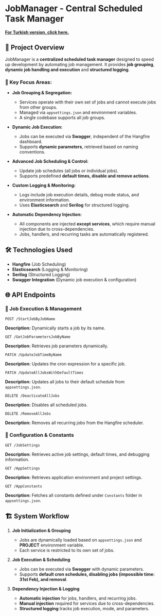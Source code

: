 # JobManager - Central Scheduled Task Manager

**[For Turkish version, click here.](./README_TR.md)**

## 📜 Project Overview

JobManager is a **centralized scheduled task manager** designed to speed up development by automating job management. It provides **job grouping**, **dynamic job handling and execution** and **structured logging**.

### 🚀 Key Focus Areas:
- **Job Grouping & Segregation:**  
  - Services operate with their own set of jobs and cannot execute jobs from other groups.
  - Managed via `appsettings.json` and environment variables.
  - A single codebase supports all job groups.

- **Dynamic Job Execution:**  
  - Jobs can be executed via **Swagger**, independent of the Hangfire dashboard.
  - Supports **dynamic parameters**, retrieved based on naming conventions.

- **Advanced Job Scheduling & Control:**  
  - Update job schedules (all jobs or individual jobs).
  - Supports predefined **default times, disable and remove actions**.

- **Custom Logging & Monitoring:**  
  - Logs include job execution details, debug mode status, and environment information.
  - Uses **Elasticsearch** and **Serilog** for structured logging.

- **Automatic Dependency Injection:**  
  - All components are injected **except services**, which require manual injection due to cross-dependencies.
  - Jobs, handlers, and recurring tasks are automatically registered.

## 🛠️ Technologies Used

- **Hangfire** (Job Scheduling)
- **Elasticsearch** (Logging & Monitoring)
- **Serilog** (Structured Logging)
- **Swagger Integration** (Dynamic job execution & configuration)

## 🌐 API Endpoints

### 🔄 Job Execution & Management

```http
POST /StartJobByJobName
```
**Description:** Dynamically starts a job by its name.

```http
GET /GetJobParametersJobByName
```
**Description:** Retrieves job parameters dynamically.

```http
PATCH /UpdateJobTimeByName
```
**Description:** Updates the cron expression for a specific job.

```http
PATCH /UpdateAllJobsWithDefaultTimes
```
**Description:** Updates all jobs to their default schedule from `appsettings.json`.

```http
DELETE /DeactivateAllJobs
```
**Description:** Disables all scheduled jobs.

```http
DELETE /RemoveAllJobs
```
**Description:** Removes all recurring jobs from the Hangfire scheduler.

### 📜 Configuration & Constants

```http
GET /JobSettings
```
**Description:** Retrieves active job settings, default times, and debugging information.

```http
GET /AppSettings
```
**Description:** Retrieves application environment and project settings.

```http
GET /AppConstants
```
**Description:** Fetches all constants defined under `Constants` folder in `appsettings.json`.

## 🏗️ System Workflow

1. **Job Initialization & Grouping**
   - Jobs are dynamically loaded based on `appsettings.json` and **PROJECT** environment variable.
   - Each service is restricted to its own set of jobs.

2. **Job Execution & Scheduling**
   - Jobs can be executed via **Swagger** with dynamic parameters.
   - Supports **default cron schedules, disabling jobs (impossible time: 31st Feb), and removal**.

3. **Dependency Injection & Logging**
   - **Automatic injection** for jobs, handlers, and recurring jobs.
   - **Manual injection** required for services due to cross-dependencies.
   - **Structured logging** tracks job execution, mode, and parameters.
